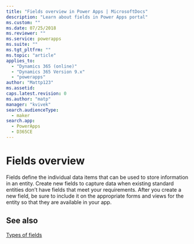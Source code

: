 ```yaml
---
title: "Fields overview in Power Apps | MicrosoftDocs"
description: "Learn about fields in Power Apps portal"
ms.custom: ""
ms.date: 07/25/2018
ms.reviewer: ""
ms.service: powerapps
ms.suite: ""
ms.tgt_pltfrm: ""
ms.topic: "article"
applies_to: 
  - "Dynamics 365 (online)"
  - "Dynamics 365 Version 9.x"
  - "powerapps"
author: "Mattp123"
ms.assetid: 
caps.latest.revision: 0
ms.author: "matp"
manager: "kvivek"
search.audienceType: 
  - maker
search.app: 
  - PowerApps
  - D365CE
---
```


# Fields overview

Fields define the individual data items that can be used to store information in an entity. Create new fields to capture data when existing standard entities don’t have fields that meet your requirements. After you create a new field, be sure to include it on the appropriate forms and views for the entity so that they are available in your app.

## See also
[Types of fields](types-of-fields.md)
